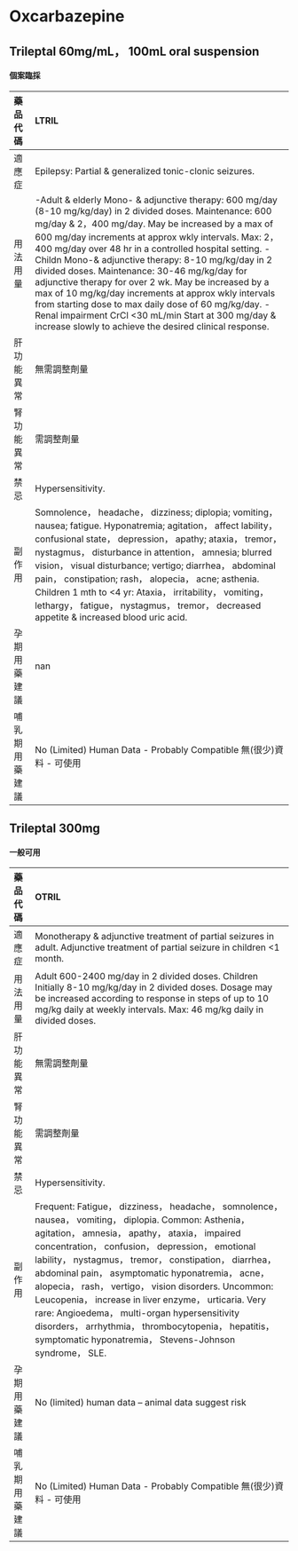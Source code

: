 # Oxcarbazepine

## Trileptal 60mg/mL， 100mL oral suspension

#### 個案臨採

| 藥品代碼       | LTRIL                                                                                                                                                                                                                                                                                                                                                                                                                                                                                                                                                                                                                                                                             |
|:---------------|:----------------------------------------------------------------------------------------------------------------------------------------------------------------------------------------------------------------------------------------------------------------------------------------------------------------------------------------------------------------------------------------------------------------------------------------------------------------------------------------------------------------------------------------------------------------------------------------------------------------------------------------------------------------------------------|
| 適應症         | Epilepsy: Partial & generalized tonic-clonic seizures.                                                                                                                                                                                                                                                                                                                                                                                                                                                                                                                                                                                                                            |
| 用法用量       | -Adult & elderly Mono- & adjunctive therapy: 600 mg/day (8-10 mg/kg/day) in 2 divided doses. Maintenance: 600 mg/day & 2，400 mg/day. May be increased by a max of 600 mg/day increments at approx wkly intervals. Max: 2，400 mg/day over 48 hr in a controlled hospital setting. -Childn Mono-& adjunctive therapy: 8-10 mg/kg/day in 2 divided doses. Maintenance: 30-46 mg/kg/day for adjunctive therapy for over 2 wk. May be increased by a max of 10 mg/kg/day increments at approx wkly intervals from starting dose to max daily dose of 60 mg/kg/day. -Renal impairment CrCl <30 mL/min Start at 300 mg/day & increase slowly to achieve the desired clinical response. |
| 肝功能異常     | 無需調整劑量                                                                                                                                                                                                                                                                                                                                                                                                                                                                                                                                                                                                                                                                      |
| 腎功能異常     | 需調整劑量                                                                                                                                                                                                                                                                                                                                                                                                                                                                                                                                                                                                                                                                        |
| 禁忌           | Hypersensitivity.                                                                                                                                                                                                                                                                                                                                                                                                                                                                                                                                                                                                                                                                 |
| 副作用         | Somnolence， headache， dizziness; diplopia; vomiting， nausea; fatigue. Hyponatremia; agitation， affect lability， confusional state， depression， apathy; ataxia， tremor， nystagmus， disturbance in attention， amnesia; blurred vision， visual disturbance; vertigo; diarrhea， abdominal pain， constipation; rash， alopecia， acne; asthenia. Children 1 mth to <4 yr: Ataxia， irritability， vomiting， lethargy， fatigue， nystagmus， tremor， decreased appetite & increased blood uric acid.                                                                                                                                                                   |
| 孕期用藥建議   | nan                                                                                                                                                                                                                                                                                                                                                                                                                                                                                                                                                                                                                                                                               |
| 哺乳期用藥建議 | No (Limited) Human Data - Probably Compatible 無(很少)資料 - 可使用                                                                                                                                                                                                                                                                                                                                                                                                                                                                                                                                                                                                               |

## Trileptal 300mg

#### 一般可用

| 藥品代碼       | OTRIL                                                                                                                                                                                                                                                                                                                                                                                                                                                                                                                                                                                                         |
|:---------------|:--------------------------------------------------------------------------------------------------------------------------------------------------------------------------------------------------------------------------------------------------------------------------------------------------------------------------------------------------------------------------------------------------------------------------------------------------------------------------------------------------------------------------------------------------------------------------------------------------------------|
| 適應症         | Monotherapy & adjunctive treatment of partial seizures in adult. Adjunctive treatment of partial seizure in children <1 month.                                                                                                                                                                                                                                                                                                                                                                                                                                                                                |
| 用法用量       | Adult 600-2400 mg/day in 2 divided doses. Children Initially 8-10 mg/kg/day in 2 divided doses. Dosage may be increased according to response in steps of up to 10 mg/kg daily at weekly intervals. Max: 46 mg/kg daily in divided doses.                                                                                                                                                                                                                                                                                                                                                                     |
| 肝功能異常     | 無需調整劑量                                                                                                                                                                                                                                                                                                                                                                                                                                                                                                                                                                                                  |
| 腎功能異常     | 需調整劑量                                                                                                                                                                                                                                                                                                                                                                                                                                                                                                                                                                                                    |
| 禁忌           | Hypersensitivity.                                                                                                                                                                                                                                                                                                                                                                                                                                                                                                                                                                                             |
| 副作用         | Frequent: Fatigue， dizziness， headache， somnolence， nausea， vomiting， diplopia. Common: Asthenia， agitation， amnesia， apathy， ataxia， impaired concentration， confusion， depression， emotional lability， nystagmus， tremor， constipation， diarrhea， abdominal pain， asymptomatic hyponatremia， acne， alopecia， rash， vertigo， vision disorders. Uncommon: Leucopenia， increase in liver enzyme， urticaria. Very rare: Angioedema， multi-organ hypersensitivity disorders， arrhythmia， thrombocytopenia， hepatitis， symptomatic hyponatremia， Stevens-Johnson syndrome， SLE. |
| 孕期用藥建議   | No (limited) human data – animal data suggest risk                                                                                                                                                                                                                                                                                                                                                                                                                                                                                                                                                            |
| 哺乳期用藥建議 | No (Limited) Human Data - Probably Compatible 無(很少)資料 - 可使用                                                                                                                                                                                                                                                                                                                                                                                                                                                                                                                                           |

